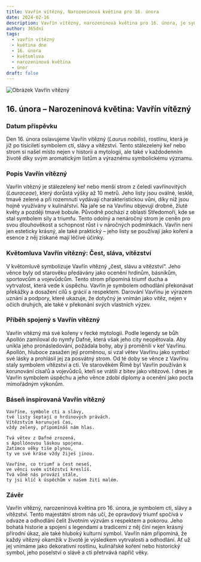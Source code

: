 ```yaml
---
title: Vavřín vítězný, Narozeninová květina pro 16. února
date: 2024-02-16
description: Vavřín vítězný, narozeninová květina pro 16. února, je symbolem Čest, sláva, vítězství. Objevte její jedinečný význam, fascinující příběhy a poezii, která oslavuje její krásu.
author: 365dní
tags:
  - vavřín vítězný
  - květina dne
  - 16. února
  - květomluva
  - narozeninová květina
  - únor
draft: false
---
```


![Obrázek Vavřín vítězný](https://cdn.pixabay.com/photo/2017/09/23/19/24/laurel-2779880_1280.jpg#center)


## 16. února – Narozeninová květina: Vavřín vítězný

### Datum příspěvku

Den 16. února oslavujeme Vavřín vítězný (_Laurus nobilis_), rostlinu, která je již po tisíciletí symbolem cti, slávy a vítězství. Tento stálezelený keř nebo strom si našel místo nejen v historii a mytologii, ale také v každodenním životě díky svým aromatickým listům a výraznému symbolickému významu.

### Popis Vavřín vítězný

Vavřín vítězný je stálezelený keř nebo menší strom z čeledi vavřínovitých (_Lauraceae_), který dorůstá výšky až 10 metrů. Jeho listy jsou oválné, lesklé, tmavě zelené a při rozemnutí vydávají charakteristickou vůni, díky níž jsou hojně využívány v kulinářství. Na jaře se na Vavřínu objevují drobné, žluté květy a později tmavé bobule. Původně pochází z oblasti Středomoří, kde se stal symbolem síly a triumfu. Tento odolný a nenáročný strom je ceněn pro svou dlouhověkost a schopnost růst i v náročných podmínkách. Vavřín není jen esteticky krásný, ale také praktický – jeho listy se používají jako koření a esence z něj získané mají léčivé účinky.

### Květomluva Vavřín vítězný: Čest, sláva, vítězství

V květomluvě symbolizuje Vavřín vítězný „čest, slávu a vítězství“. Jeho věnce byly od starověku předávány jako ocenění hrdinům, básníkům, sportovcům a vojevůdcům. Tento strom připomíná triumf ducha a vytrvalost, která vede k úspěchu. Vavřín je symbolem odhodlání překonávat překážky a dosažení cílů s grácií a respektem. Darování Vavřínu je výrazem uznání a podpory, které ukazuje, že dotyčný je vnímán jako vítěz, nejen v očích druhých, ale také v překonání svých vlastních výzev.

### Příběh spojený s Vavřín vítězný

Vavřín vítězný má své kořeny v řecké mytologii. Podle legendy se bůh Apollón zamiloval do nymfy Dafné, která však jeho city neopětovala. Aby unikla jeho pronásledování, požádala bohy, aby ji proměnili v keř Vavřínu. Apollón, hluboce zasažen její proměnou, si vzal větev Vavřínu jako symbol své lásky a prohlásil jej za posvátný strom. Od té doby se věnce z Vavřínu staly symbolem vítězství a cti. Ve starověkém Římě byl Vavřín používán k korunování císařů a vojevůdců, kteří se vrátili z bitev jako vítězové. I dnes je Vavřín symbolem úspěchu a jeho věnce zdobí diplomy a ocenění jako pocta mimořádným výkonům.

### Báseň inspirovaná Vavřín vítězný

```
Vavříne, symbole cti a slávy,  
tvé listy šeptají o hrdinových právách.  
Vítězstvím korunuješ čas,  
vždy zelený, připomínáš nám hlas.

Tvá větev z Dafné zrozená,  
s Apollónovou láskou spojena.  
Zatímco věky tiše plynou,  
ty ve své kráse vždy žiješ jinou.

Vavříne, co triumf a čest neseš,  
ve věnci svém vítězství kreslíš.  
Tvá vůně nás provází stále,  
ty jsi klíč k úspěchům v našem žití malém.
```

### Závěr

Vavřín vítězný, narozeninová květina pro 16. února, je symbolem cti, slávy a vítězství. Tento majestátní strom nás učí, že opravdový triumf spočívá v odvaze a odhodlání čelit životním výzvám s respektem a pokorou. Jeho bohatá historie a spojení s legendami a tradicemi z něj činí nejen krásný přírodní úkaz, ale také hluboký kulturní symbol. Vavřín nám připomíná, že každý vítězný okamžik v životě je výsledkem vytrvalosti a odhodlání. Ať už jej vnímáme jako dekorativní rostlinu, kulinářské koření nebo historický symbol, jeho poselství o slávě a cti přetrvává napříč věky.